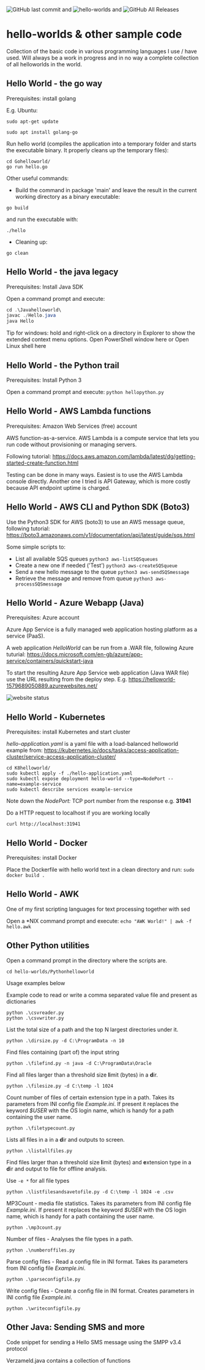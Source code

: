 ![GitHub last commit](https://img.shields.io/github/last-commit/richardschrauwen/hello-worlds?style=plastic)
 and   ![hello-worlds](https://img.shields.io/github/repo-size/richardschrauwen/hello-worlds?style=plastic)
 and ![GitHub All Releases](https://img.shields.io/github/downloads/RichardSchrauwen/hello-worlds/total?style=plastic)

# hello-worlds & other sample code
Collection of the basic code in various programming languages I use / have used. Will always be a work in progress and in no way a complete collection of all helloworlds in the world.

## Hello World - the go way
Prerequisites: install golang

E.g. Ubuntu:

`sudo apt-get update`

`sudo apt install golang-go`

Run hello world (compiles the application into a temporary folder and starts the executable binary. It properly cleans up the temporary files):
```golang
cd Gohelloworld/
go run hello.go
```

Other useful commands:

* Build the command in package 'main' and leave the result in the current working directory as a binary executable:
 
`go build`

and run the executable with:

`./hello`

* Cleaning up:

`go clean`

## Hello World - the java legacy
Prerequisites: Install Java SDK

Open a command prompt and execute:
```java
cd .\Javahelloworld\
javac ./Hello.java
java Hello
```

Tip for windows: hold <SHIFT> and right-click on a directory in Explorer to show the extended context menu options.
Open PowerShell window here or Open Linux shell here 

## Hello World - the Python trail
Prerequisites: Install Python 3

Open a command prompt and execute: `python hellopython.py`

## Hello World - AWS Lambda functions
Prerequisites: Amazon Web Services (free) account

AWS function-as-a-service. AWS Lambda is a compute service that lets you run code without provisioning or managing servers.

Following tutorial:
https://docs.aws.amazon.com/lambda/latest/dg/getting-started-create-function.html

Testing can be done in many ways. Easiest is to use the AWS Lambda console directly. Another one I tried is API Gateway, which is more costly because API endpoint uptime is charged.

## Hello World - AWS CLI and Python SDK (Boto3)

Use the Python3 SDK for AWS (boto3) to use an AWS message queue, following tutorial:
https://boto3.amazonaws.com/v1/documentation/api/latest/guide/sqs.html

Some simple scripts to:
* List all available SQS queues `python3 aws-listSQSqueues`
* Create a new one if needed ('Test') `python3 aws-createSQSqueue`
* Send a new hello message to the queue `python3 aws-sendSQSmessage`
* Retrieve the message and remove from queue `python3 aws-processSQSmessage`

## Hello World - Azure Webapp (Java)
Prerequisites: Azure account

Azure App Service is a fully managed web application hosting platform as a service (PaaS).

A web application *HelloWorld* can be run from a .WAR file, following Azure tuturial:
https://docs.microsoft.com/en-gb/azure/app-service/containers/quickstart-java

To start the resulting Azure App Service web application (Java WAR file) use the URL resulting from the deploy step. E.g.
https://helloworld-1579689050889.azurewebsites.net/

![website status](https://img.shields.io/website?down_message=down&style=flat-square&up_color=green&up_message=up&url=https%3A%2F%2Fhelloworld-1579689050889.azurewebsites.net%2F)

## Hello World - Kubernetes
Prerequisites: install Kubernetes and start cluster

*hello-application.yaml* is a yaml file with a load-balanced helloworld example from:
https://kubernetes.io/docs/tasks/access-application-cluster/service-access-application-cluster/

```
cd K8helloworld/
sudo kubectl apply -f ./hello-application.yaml
sudo kubectl expose deployment hello-world --type=NodePort --name=example-service
sudo kubectl describe services example-service
```

Note down the *NodePort:* TCP port number from the response e.g. **31941**

Do a HTTP request to localhost if you are working locally

`curl http://localhost:31941`


## Hello World - Docker
Prerequisites: install Docker

Place the Dockerfile with hello world text in a clean directory and run: 
`sudo docker build .`

## Hello World - AWK
One of my first scripting languages for text processing together with sed

Open a \*NIX command prompt and execute: `echo "AWK World!" | awk -f hello.awk`

## Other Python utilities

Open a command prompt in the directory where the scripts are.

```
cd hello-worlds/Pythonhelloworld
```
Usage examples below

Example code to read or write a comma separated value file and present as dictionaries
```
python .\csvreader.py
python .\csvwriter.py
```

List the total size of a path and the top N largest directories under it.
```
python .\dirsize.py -d C:\ProgramData -n 10
```

Find files containing (part of) the input string
```
python .\filefind.py -n java -d C:\ProgramData\Oracle
```

Find all files larger than a threshold size **l**imit (bytes) in a **d**ir.
```
python .\filesize.py -d C:\temp -l 1024

```

Count number of files of certain extension type in a path. Takes its parameters from INI config file *Example.ini*. If present it replaces the keyword *$USER* with the OS login name, which is handy for a path containing the user name.
```
python .\filetypecount.py

```

Lists all files in a in a **d**ir and outputs to screen. 
```
python .\listallfiles.py

```

Find files larger than a threshold size **l**imit (bytes) and **e**xtension type in a **d**ir and output to file for offline analysis.

Use `-e *` for all file types

```
python .\listfilesandsavetofile.py -d C:\temp -l 1024 -e .csv

```

MP3Count - media file statistics.  Takes its parameters from INI config file *Example.ini*. If present it replaces the keyword *$USER* with the OS login name, which is handy for a path containing the user name.
```
python .\mp3count.py

```

Number of files - Analyses the file types in a path.
```
python .\numberoffiles.py

```

Parse config files - Read a config file in INI format. Takes its parameters from INI config file *Example.ini*.
```
python .\parseconfigfile.py

```

Write config files - Create a config file in INI format. Creates parameters in INI config file *Example.ini*.
```
python .\writeconfigfile.py

```

## Other Java: Sending SMS and more

Code snippet for sending a Hello SMS message using the SMPP v3.4 protocol

Verzameld.java contains a collection of functions
